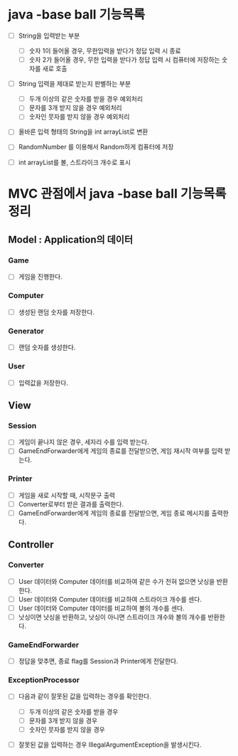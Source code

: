 # java -base ball 기능목록
- [ ] String을 입력받는 부분
  - [ ] 숫자 1이 들어올 경우, 무한입력을 받다가 정답 입력 시 종료
  - [ ] 숫자 2가 들어올 경우, 무한 입력을 받다가 정답 입력 시 컴퓨터에 저장하는 숫자를 새로 호출 

- [ ] String 입력을 제대로 받는지 판별하는 부분
  - [ ] 두개 이상의 같은 숫자를 받을 경우 예외처리
  - [ ] 문자를 3개 받지 않을 경우 예외처리
  - [ ] 숫자인 뭇자를 받지 않을 경우 예외처리
- [ ] 올바른 입력 형태의 String을 int arrayList로 변환

- [ ] RandomNumber 를 이용해서 Random하게 컴퓨터에 저장
- [ ] int arrayList를 볼, 스트라이크 개수로 표시

# MVC 관점에서 java -base ball 기능목록 정리
## Model : Application의 데이터
### Game
- [ ] 게임을 진행한다.
### Computer
- [ ] 생성된 랜덤 숫자를 저장한다.
### Generator
- [ ] 랜덤 숫자를 생성한다.
### User
- [ ] 입력값을 저장한다.

## View
### Session
- [ ] 게임이 끝나지 않은 경우, 세자리 수를 입력 받는다.
- [ ] GameEndForwarder에게 게임의 종료를 전달받으면, 게임 재시작 여부를 입력 받는다.
### Printer
- [ ] 게임을 새로 시작할 때, 시작문구 출력
- [ ] Converter로부터 받은 결과를 출력한다.
- [ ] GameEndForwarder에게 게임의 종료를 전달받으면, 게임 종료 메시지를 출력한다.
## Controller
### Converter
- [ ] User 데이터와 Computer 데이터를 비교하여 같은 수가 전혀 없으면 낫싱을 반환한다.
- [ ] User 데이터와 Computer 데이터를 비교하여 스트라이크 개수를 센다.
- [ ] User 데이터와 Computer 데이터를 비교하여 볼의 개수를 센다.
- [ ] 낫싱이면 낫싱을 반환하고, 낫싱이 아니면 스트라이크 개수와 볼의 개수를 반환한다.

### GameEndForwarder
- [ ] 정답을 맞추면, 종료 flag를 Session과 Printer에게 전달한다.

### ExceptionProcessor
- [ ] 다음과 같이 잘못된 값을 입력하는 경우를 확인한다. 
  - [ ] 두개 이상의 같은 숫자를 받을 경우
  - [ ] 문자를 3개 받지 않을 경우
  - [ ] 숫자인 뭇자를 받지 않을 경우
- [ ] 잘못된 값을 입력하는 경우  IllegalArgumentException을 발생시킨다.

